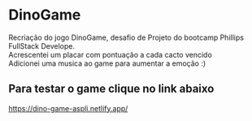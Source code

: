# DinoGame
Recriação do jogo DinoGame, desafio de  Projeto do bootcamp Phillips FullStack Develope.<br>
Acrescentei um placar com pontuação a cada cacto vencido<br>
Adicionei uma musica ao game para aumentar a emoção :)

## Para testar o game clique no link abaixo
https://dino-game-aspli.netlify.app/
